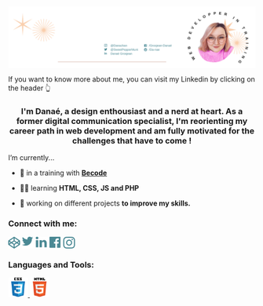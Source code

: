 <a href="https://www.linkedin.com/in/dana%C3%A9-grosjean-46649ba5/" target="blank"><img align="center" src="Linkedin Cover.png" alt="da-nae"/></a>

If you want to know more about me, you can visit my Linkedin by clicking on the header 👆

<h3 align="center">I'm Danaé, a design enthousiast and a nerd at heart. As a former digital communication specialist, I'm reorienting my career path in web development and am fully motivated for the challenges that have to come !</h3>

I’m currently...

- 🤩 in a training with **[Becode](https://github.com/becodeorg)**

- 👩‍💻 learning **HTML, CSS, JS and PHP**

- 💪  working on different projects **to improve my skills.**




<h3 align="left">Connect with me:</h3>
<p align="left">
<a href="https://codepen.io/da-nae" target="blank"><img align="center" src="codepen.png" alt="da-nae"/></a>
<a href="https://twitter.com/sweetpeppermunt" target="blank"><img align="center" src="twitter.png" alt="sweetpeppermunt"/></a>
<a href="https://www.linkedin.com/in/dana%C3%A9-grosjean-46649ba5/" target="blank"><img align="center" src="linkedin.png"/></a>
<a href="https://fb.com/GrosjeanDanae" target="blank"><img align="center" src="facebook.png" alt="danaé grosjean"/></a>
<a href="https://instagram.com/danachan" target="blank"><img align="center" src="instagram.png" alt="danachan"/></a>
</p>


<h3 align="left">Languages and Tools:</h3>
<p align="left"> <a href="https://www.w3schools.com/css/" target="_blank" rel="noreferrer"> <img src="https://raw.githubusercontent.com/devicons/devicon/master/icons/css3/css3-original-wordmark.svg" alt="css3" width="40" height="40"/> </a> <a href="https://www.w3.org/html/" target="_blank" rel="noreferrer"> <img src="https://raw.githubusercontent.com/devicons/devicon/master/icons/html5/html5-original-wordmark.svg" alt="html5" width="40" height="40"/> </a> <!--- <a href="https://developer.mozilla.org/en-US/docs/Web/JavaScript" target="_blank" rel="noreferrer"> <img src="https://raw.githubusercontent.com/devicons/devicon/master/icons/javascript/javascript-original.svg" alt="javascript" width="40" height="40"/> </a> <a href="https://www.php.net" target="_blank" rel="noreferrer"> <img src="https://raw.githubusercontent.com/devicons/devicon/master/icons/php/php-original.svg" alt="php" width="40" height="40"/> </a> </p> --->
